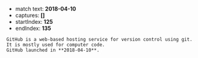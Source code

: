 
- match text: **2018-04-10**
- captures: **[]**
- startIndex: **125**
- endIndex: **135**

```
GitHub is a web-based hosting service for version control using git.
It is mostly used for computer code.
GitHub launched in **2018-04-10**.

```

